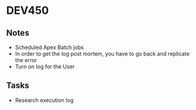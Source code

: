 # DEV450

## Notes
* Scheduled Apex Batch jobs
* In order to get the log post mortem, you have to go back and replicate the error
* Turn on log for the User

## Tasks
* Research execution log
